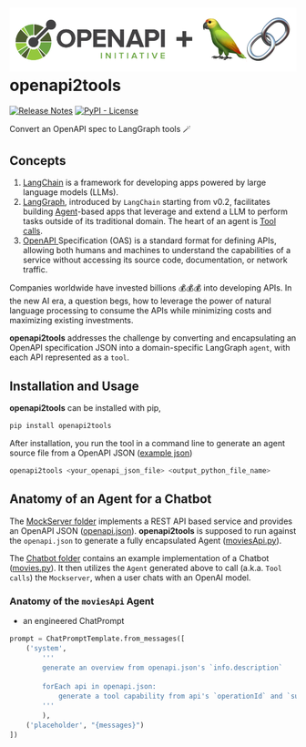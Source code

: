 # <img src="./icon.png"/>openapi2tools

[![Release Notes](https://img.shields.io/github/release/langchain-ai/langchain?style=flat-square)](https://github.com/langchain-ai/langchain/releases)
[![PyPI - License](https://img.shields.io/pypi/l/langchain-core?style=flat-square)](https://opensource.org/licenses/MIT)

Convert an OpenAPI spec to LangGraph tools 🪄

## Concepts
1. [LangChain](https://python.langchain.com/v0.2/docs/introduction/) is a framework for developing apps powered by large language models (LLMs).
2. [LangGraph](https://langchain-ai.github.io/langgraph/), introduced by 
`LangChain` starting from v0.2, facilitates building [Agent](https://python.langchain.com/v0.2/docs/tutorials/agents/)-based apps that leverage and extend a LLM to perform tasks outside of its traditional domain. The heart of an agent is [Tool calls](https://python.langchain.com/v0.2/docs/how_to/tool_calling/#tool-calls).
3. [OpenAPI ](https://learn.openapis.org/introduction.html) Specification (OAS) is a standard format for defining APIs, allowing both humans and machines to understand the capabilities of a service without accessing its source code, documentation, or network traffic.

Companies worldwide have invested billions 💰💰💰 into developing APIs. In the new AI era, a question begs, how to leverage the power of natural language processing to consume the APIs while minimizing costs and maximizing existing investments.

**openapi2tools** addresses the challenge by converting and encapsulating an OpenAPI specification JSON into a domain-specific LangGraph `agent`, with each API represented as a `tool`.


## Installation and Usage

**openapi2tools** can be installed with pip,

```bash
pip install openapi2tools
```
After installation, you run the tool in a command line to generate an agent source file from a OpenAPI JSON ([example json](./MockServer/openapi.json))
```bash
openapi2tools <your_openapi_json_file> <output_python_file_name>
```

## Anatomy of an Agent for a Chatbot

The [MockServer folder](./MockServer/README.md) implements a REST API based service and provides an OpenAPI JSON ([openapi.json](./MockServer/openapi.json)). **openapi2tools** is supposed to run against the `openapi.json` to generate a fully encapsulated Agent ([moviesApi.py](./Chatbot/moviesApi.py)).

The [Chatbot folder](./Chatbot/README.md) contains an example implementation of a Chatbot ([movies.py](./Chatbot/movies.py)). It then utilizes the `Agent` generated above to call (a.k.a. `Tool calls`) the `Mockserver`, when a user chats with an OpenAI model.

### Anatomy of the `moviesApi` Agent

+ an engineered ChatPrompt
```python
prompt = ChatPromptTemplate.from_messages([
    ('system', 
        '''
        generate an overview from openapi.json's `info.description`

        forEach api in openapi.json:
            generate a tool capability from api's `operationId` and `summary`
        '''
        ),
    ('placeholder', "{messages}")
])

```